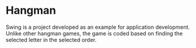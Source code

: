 # Hangman

Swing is a project developed as an example for application development. 
Unlike other hangman games, the game is coded based on finding the selected letter in the selected order.
